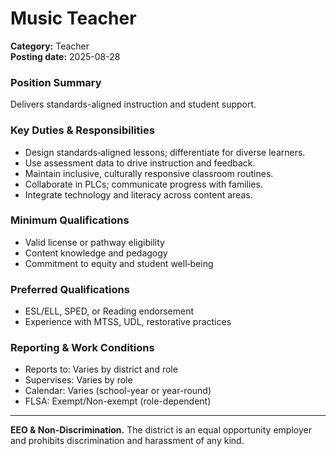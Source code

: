 # Music Teacher

**Category:** Teacher  
**Posting date:** 2025-08-28

### Position Summary

Delivers standards-aligned instruction and student support.

### Key Duties & Responsibilities
- Design standards‑aligned lessons; differentiate for diverse learners.
- Use assessment data to drive instruction and feedback.
- Maintain inclusive, culturally responsive classroom routines.
- Collaborate in PLCs; communicate progress with families.
- Integrate technology and literacy across content areas.

### Minimum Qualifications
- Valid license or pathway eligibility
- Content knowledge and pedagogy
- Commitment to equity and student well‑being

### Preferred Qualifications
- ESL/ELL, SPED, or Reading endorsement
- Experience with MTSS, UDL, restorative practices

### Reporting & Work Conditions
- Reports to: Varies by district and role
- Supervises: Varies by role
- Calendar: Varies (school-year or year-round)
- FLSA: Exempt/Non-exempt (role-dependent)

---
**EEO & Non-Discrimination.** The district is an equal opportunity employer and prohibits discrimination and harassment of any kind.

